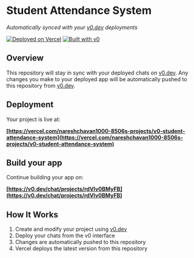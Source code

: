 # Student Attendance System

*Automatically synced with your [v0.dev](https://v0.dev) deployments*

[![Deployed on Vercel](https://img.shields.io/badge/Deployed%20on-Vercel-black?style=for-the-badge&logo=vercel)](https://vercel.com/nareshchavan1000-8506s-projects/v0-student-attendance-system)
[![Built with v0](https://img.shields.io/badge/Built%20with-v0.dev-black?style=for-the-badge)](https://v0.dev/chat/projects/rdVIv0BMyFB)

## Overview

This repository will stay in sync with your deployed chats on [v0.dev](https://v0.dev).
Any changes you make to your deployed app will be automatically pushed to this repository from [v0.dev](https://v0.dev).

## Deployment

Your project is live at:

**[https://vercel.com/nareshchavan1000-8506s-projects/v0-student-attendance-system](https://vercel.com/nareshchavan1000-8506s-projects/v0-student-attendance-system)**

## Build your app

Continue building your app on:

**[https://v0.dev/chat/projects/rdVIv0BMyFB](https://v0.dev/chat/projects/rdVIv0BMyFB)**

## How It Works

1. Create and modify your project using [v0.dev](https://v0.dev)
2. Deploy your chats from the v0 interface
3. Changes are automatically pushed to this repository
4. Vercel deploys the latest version from this repository
